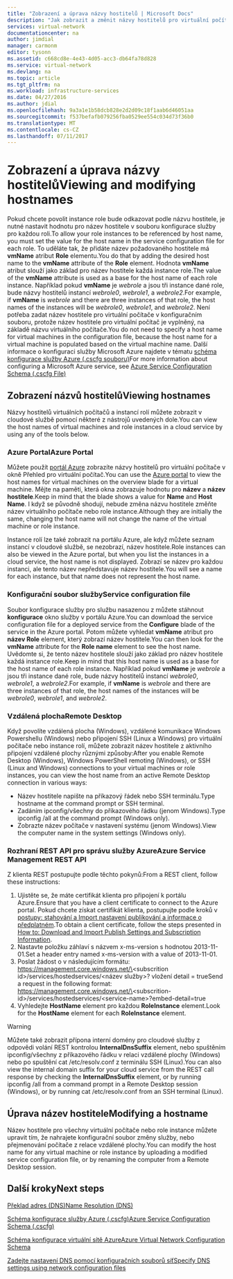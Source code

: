 ```yaml
---
title: "Zobrazení a úprava názvy hostitelů | Microsoft Docs"
description: "Jak zobrazit a změnit názvy hostitelů pro virtuální počítače Azure, webové a rolí pracovního procesu pro překlad"
services: virtual-network
documentationcenter: na
author: jimdial
manager: carmonm
editor: tysonn
ms.assetid: c668cd8e-4e43-4d05-acc3-db64fa78d828
ms.service: virtual-network
ms.devlang: na
ms.topic: article
ms.tgt_pltfrm: na
ms.workload: infrastructure-services
ms.date: 04/27/2016
ms.author: jdial
ms.openlocfilehash: 9a3a1e1b58dcb828e2d2d09c18f1aab6d46051aa
ms.sourcegitcommit: f537befafb079256fba0529ee554c034d73f36b0
ms.translationtype: MT
ms.contentlocale: cs-CZ
ms.lasthandoff: 07/11/2017
---
```

# <a name="viewing-and-modifying-hostnames"></a><span data-ttu-id="3afcc-103">Zobrazení a úprava názvy hostitelů</span><span class="sxs-lookup"><span data-stu-id="3afcc-103">Viewing and modifying hostnames</span></span>
<span data-ttu-id="3afcc-104">Pokud chcete povolit instance role bude odkazovat podle názvu hostitele, je nutné nastavit hodnotu pro název hostitele v souboru konfigurace služby pro každou roli.</span><span class="sxs-lookup"><span data-stu-id="3afcc-104">To allow your role instances to be referenced by host name, you must set the value for the host name in the service configuration file for each role.</span></span> <span data-ttu-id="3afcc-105">To uděláte tak, že přidáte název požadovaného hostitele má **vmName** atribut **Role** elementu.</span><span class="sxs-lookup"><span data-stu-id="3afcc-105">You do that by adding the desired host name to the **vmName** attribute of the **Role** element.</span></span> <span data-ttu-id="3afcc-106">Hodnota **vmName** atribut slouží jako základ pro název hostitele každá instance role.</span><span class="sxs-lookup"><span data-stu-id="3afcc-106">The value of the **vmName** attribute is used as a base for the host name of each role instance.</span></span> <span data-ttu-id="3afcc-107">Například pokud **vmName** je *webrole* a jsou tři instance dané role, bude názvy hostitelů instancí *webrole0*, *webrole1*, a *webrole2*.</span><span class="sxs-lookup"><span data-stu-id="3afcc-107">For example, if **vmName** is *webrole* and there are three instances of that role, the host names of the instances will be *webrole0*, *webrole1*, and *webrole2*.</span></span> <span data-ttu-id="3afcc-108">Není potřeba zadat název hostitele pro virtuální počítače v konfiguračním souboru, protože název hostitele pro virtuální počítač je vyplněný, na základě názvu virtuálního počítače.</span><span class="sxs-lookup"><span data-stu-id="3afcc-108">You do not need to specify a host name for virtual machines in the configuration file, because the host name for a virtual machine is populated based on the virtual machine name.</span></span> <span data-ttu-id="3afcc-109">Další informace o konfiguraci služby Microsoft Azure najdete v tématu [schéma konfigurace služby Azure (.cscfg souboru)](https://msdn.microsoft.com/library/azure/ee758710.aspx)</span><span class="sxs-lookup"><span data-stu-id="3afcc-109">For more information about configuring a Microsoft Azure service, see [Azure Service Configuration Schema (.cscfg File)](https://msdn.microsoft.com/library/azure/ee758710.aspx)</span></span>

## <a name="viewing-hostnames"></a><span data-ttu-id="3afcc-110">Zobrazení názvů hostitelů</span><span class="sxs-lookup"><span data-stu-id="3afcc-110">Viewing hostnames</span></span>
<span data-ttu-id="3afcc-111">Názvy hostitelů virtuálních počítačů a instancí rolí můžete zobrazit v cloudové službě pomocí některé z nástrojů uvedených dole.</span><span class="sxs-lookup"><span data-stu-id="3afcc-111">You can view the host names of virtual machines and role instances in a cloud service by using any of the tools below.</span></span>

### <a name="azure-portal"></a><span data-ttu-id="3afcc-112">Azure Portal</span><span class="sxs-lookup"><span data-stu-id="3afcc-112">Azure Portal</span></span>
<span data-ttu-id="3afcc-113">Můžete použít [portál Azure](http://portal.azure.com) zobrazíte názvy hostitelů pro virtuální počítače v okně Přehled pro virtuální počítač.</span><span class="sxs-lookup"><span data-stu-id="3afcc-113">You can use the [Azure portal](http://portal.azure.com) to view the host names for virtual machines on the overview blade for a virtual machine.</span></span> <span data-ttu-id="3afcc-114">Mějte na paměti, která okna zobrazuje hodnotu pro **název** a **název hostitele**.</span><span class="sxs-lookup"><span data-stu-id="3afcc-114">Keep in mind that the blade shows a value for **Name** and **Host Name**.</span></span> <span data-ttu-id="3afcc-115">I když se původně shodují, nebude změna názvu hostitele změňte název virtuálního počítače nebo role instance.</span><span class="sxs-lookup"><span data-stu-id="3afcc-115">Although they are initially the same, changing the host name will not change the name of the virtual machine or role instance.</span></span>

<span data-ttu-id="3afcc-116">Instance rolí lze také zobrazit na portálu Azure, ale když můžete seznam instancí v cloudové službě, se nezobrazí, název hostitele.</span><span class="sxs-lookup"><span data-stu-id="3afcc-116">Role instances can also be viewed in the Azure portal, but when you list the instances in a cloud service, the host name is not displayed.</span></span> <span data-ttu-id="3afcc-117">Zobrazí se název pro každou instanci, ale tento název nepředstavuje název hostitele.</span><span class="sxs-lookup"><span data-stu-id="3afcc-117">You will see a name for each instance, but that name does not represent the host name.</span></span>

### <a name="service-configuration-file"></a><span data-ttu-id="3afcc-118">Konfigurační soubor služby</span><span class="sxs-lookup"><span data-stu-id="3afcc-118">Service configuration file</span></span>
<span data-ttu-id="3afcc-119">Soubor konfigurace služby pro službu nasazenou z můžete stáhnout **konfigurace** okno služby v portálu Azure.</span><span class="sxs-lookup"><span data-stu-id="3afcc-119">You can download the service configuration file for a deployed service from the **Configure** blade of the service in the Azure portal.</span></span> <span data-ttu-id="3afcc-120">Potom můžete vyhledat **vmName** atribut pro **název Role** element, který zobrazí název hostitele.</span><span class="sxs-lookup"><span data-stu-id="3afcc-120">You can then look for the **vmName** attribute for the **Role name** element to see the host name.</span></span> <span data-ttu-id="3afcc-121">Uvědomte si, že tento název hostitele slouží jako základ pro název hostitele každá instance role.</span><span class="sxs-lookup"><span data-stu-id="3afcc-121">Keep in mind that this host name is used as a base for the host name of each role instance.</span></span> <span data-ttu-id="3afcc-122">Například pokud **vmName** je *webrole* a jsou tři instance dané role, bude názvy hostitelů instancí *webrole0*, *webrole1*, a *webrole2*.</span><span class="sxs-lookup"><span data-stu-id="3afcc-122">For example, if **vmName** is *webrole* and there are three instances of that role, the host names of the instances will be *webrole0*, *webrole1*, and *webrole2*.</span></span>

### <a name="remote-desktop"></a><span data-ttu-id="3afcc-123">Vzdálená plocha</span><span class="sxs-lookup"><span data-stu-id="3afcc-123">Remote Desktop</span></span>
<span data-ttu-id="3afcc-124">Když povolíte vzdálená plocha (Windows), vzdálené komunikace Windows Powershellu (Windows) nebo připojení SSH (Linux a Windows) pro virtuální počítače nebo instance rolí, můžete zobrazit název hostitele z aktivního připojení vzdálené plochy různými způsoby:</span><span class="sxs-lookup"><span data-stu-id="3afcc-124">After you enable Remote Desktop (Windows), Windows PowerShell remoting (Windows), or SSH (Linux and Windows) connections to your virtual machines or role instances, you can view the host name from an active Remote Desktop connection in various ways:</span></span>

* <span data-ttu-id="3afcc-125">Název hostitele napište na příkazový řádek nebo SSH terminálu.</span><span class="sxs-lookup"><span data-stu-id="3afcc-125">Type hostname at the command prompt or SSH terminal.</span></span>
* <span data-ttu-id="3afcc-126">Zadáním ipconfig/všechny do příkazového řádku (jenom Windows).</span><span class="sxs-lookup"><span data-stu-id="3afcc-126">Type ipconfig /all at the command prompt (Windows only).</span></span>
* <span data-ttu-id="3afcc-127">Zobrazte název počítače v nastavení systému (jenom Windows).</span><span class="sxs-lookup"><span data-stu-id="3afcc-127">View the computer name in the system settings (Windows only).</span></span>

### <a name="azure-service-management-rest-api"></a><span data-ttu-id="3afcc-128">Rozhraní REST API pro správu služby Azure</span><span class="sxs-lookup"><span data-stu-id="3afcc-128">Azure Service Management REST API</span></span>
<span data-ttu-id="3afcc-129">Z klienta REST postupujte podle těchto pokynů:</span><span class="sxs-lookup"><span data-stu-id="3afcc-129">From a REST client, follow these instructions:</span></span>

1. <span data-ttu-id="3afcc-130">Ujistěte se, že máte certifikát klienta pro připojení k portálu Azure.</span><span class="sxs-lookup"><span data-stu-id="3afcc-130">Ensure that you have a client certificate to connect to the Azure portal.</span></span> <span data-ttu-id="3afcc-131">Pokud chcete získat certifikát klienta, postupujte podle kroků v [postupy: stahování a Import nastavení publikování a informace o předplatném](https://msdn.microsoft.com/library/dn385850.aspx).</span><span class="sxs-lookup"><span data-stu-id="3afcc-131">To obtain a client certificate, follow the steps presented in [How to: Download and Import Publish Settings and Subscription Information](https://msdn.microsoft.com/library/dn385850.aspx).</span></span> 
2. <span data-ttu-id="3afcc-132">Nastavte položku záhlaví s názvem x-ms-version s hodnotou 2013-11-01.</span><span class="sxs-lookup"><span data-stu-id="3afcc-132">Set a header entry named x-ms-version with a value of 2013-11-01.</span></span>
3. <span data-ttu-id="3afcc-133">Poslat žádost o v následujícím formátu: https://management.core.windows.net/\<subscrition id\>/services/hostedservices/\<název služby\>? vložení detail = true</span><span class="sxs-lookup"><span data-stu-id="3afcc-133">Send a request in the following format: https://management.core.windows.net/\<subscrition-id\>/services/hostedservices/\<service-name\>?embed-detail=true</span></span>
4. <span data-ttu-id="3afcc-134">Vyhledejte **HostName** element pro každou **RoleInstance** element.</span><span class="sxs-lookup"><span data-stu-id="3afcc-134">Look for the **HostName** element for each **RoleInstance** element.</span></span>

> [!WARNING]
> <span data-ttu-id="3afcc-135">Můžete také zobrazit přípona interní domény pro cloudové služby z odpovědi volání REST kontrolou **InternalDnsSuffix** element, nebo spuštěním ipconfig/všechny z příkazového řádku v relaci vzdálené plochy (Windows) nebo po spuštění cat /etc/resolv.conf z terminálu SSH (Linux).</span><span class="sxs-lookup"><span data-stu-id="3afcc-135">You can also view the internal domain suffix for your cloud service from the REST call response by checking the **InternalDnsSuffix** element, or by running ipconfig /all from a command prompt in a Remote Desktop session (Windows), or by running cat /etc/resolv.conf from an SSH terminal (Linux).</span></span>
> 
> 

## <a name="modifying-a-hostname"></a><span data-ttu-id="3afcc-136">Úprava název hostitele</span><span class="sxs-lookup"><span data-stu-id="3afcc-136">Modifying a hostname</span></span>
<span data-ttu-id="3afcc-137">Název hostitele pro všechny virtuální počítače nebo role instance můžete upravit tím, že nahrajete konfigurační soubor změny služby, nebo přejmenování počítače z relace vzdálené plochy.</span><span class="sxs-lookup"><span data-stu-id="3afcc-137">You can modify the host name for any virtual machine or role instance by uploading a modified service configuration file, or by renaming the computer from a Remote Desktop session.</span></span>

## <a name="next-steps"></a><span data-ttu-id="3afcc-138">Další kroky</span><span class="sxs-lookup"><span data-stu-id="3afcc-138">Next steps</span></span>
[<span data-ttu-id="3afcc-139">Překlad adres (DNS)</span><span class="sxs-lookup"><span data-stu-id="3afcc-139">Name Resolution (DNS)</span></span>](virtual-networks-name-resolution-for-vms-and-role-instances.md)

[<span data-ttu-id="3afcc-140">Schéma konfigurace služby Azure (.cscfg)</span><span class="sxs-lookup"><span data-stu-id="3afcc-140">Azure Service Configuration Schema (.cscfg)</span></span>](https://msdn.microsoft.com/library/windowsazure/ee758710.aspx)

[<span data-ttu-id="3afcc-141">Schéma konfigurace virtuální sítě Azure</span><span class="sxs-lookup"><span data-stu-id="3afcc-141">Azure Virtual Network Configuration Schema</span></span>](http://go.microsoft.com/fwlink/?LinkId=248093)

[<span data-ttu-id="3afcc-142">Zadejte nastavení DNS pomocí konfiguračních souborů síť</span><span class="sxs-lookup"><span data-stu-id="3afcc-142">Specify DNS settings using network configuration files</span></span>](virtual-networks-specifying-a-dns-settings-in-a-virtual-network-configuration-file.md)

